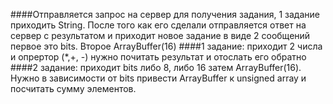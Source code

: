 
####Отправляется запрос на сервер для получения задания, 1 задание приходить String. После того как его сделали отправляется ответ на сервер с результатом и приходит новое задание в виде 2 сообщений первое это bits. Второе ArrayBuffer(16)
####1 задание: приходит 2 числа и опрертор (*,+, -) нужно почитать результат и отослать его обратно
####2 задание: приходит  bits либо 8, либо 16 затем ArrayBuffer(16). Нужно в зависимости от bits привести ArrayBuffer к unsigned array и посчитать сумму элементов.